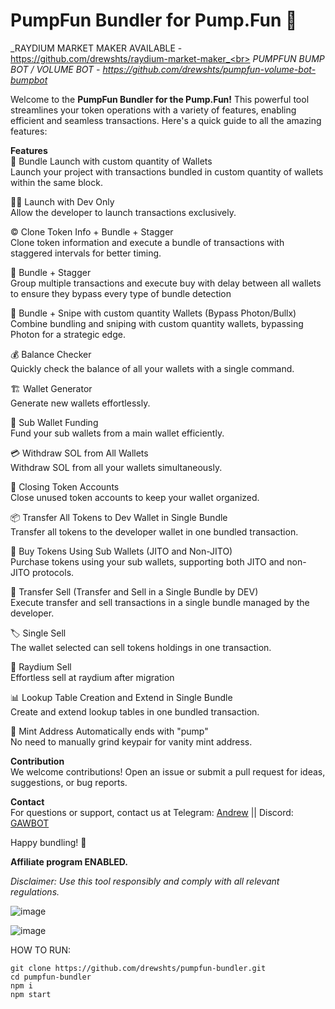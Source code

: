 <h1>PumpFun Bundler for Pump.Fun 🚀</h1>

_RAYDIUM MARKET MAKER AVAILABLE - https://github.com/drewshts/raydium-market-maker_<br>
_PUMPFUN BUMP BOT / VOLUME BOT - https://github.com/drewshts/pumpfun-volume-bot-bumpbot_

Welcome to the **PumpFun Bundler for the Pump.Fun!** This powerful tool streamlines your token operations with a variety of features, enabling efficient and seamless transactions. Here's a quick guide to all the amazing features:

**Features** <br>
🚀 Bundle Launch with custom quantity of Wallets <br>
Launch your project with transactions bundled in custom quantity of wallets within the same block.

👨‍💻 Launch with Dev Only <br>
Allow the developer to launch transactions exclusively.

©️ Clone Token Info + Bundle + Stagger <br>
Clone token information and execute a bundle of transactions with staggered intervals for better timing.

🤹 Bundle + Stagger <br>
Group multiple transactions and execute buy with delay between all wallets to ensure they bypass every type of bundle detection

🎯 Bundle + Snipe with custom quantity Wallets (Bypass Photon/Bullx) <br>
Combine bundling and sniping with custom quantity wallets, bypassing Photon for a strategic edge.

💰 Balance Checker <br>
Quickly check the balance of all your wallets with a single command.

🏗 Wallet Generator <br>
Generate new wallets effortlessly.

💸 Sub Wallet Funding <br>
Fund your sub wallets from a main wallet efficiently.

💳 Withdraw SOL from All Wallets <br>
Withdraw SOL from all your wallets simultaneously.

🧹 Closing Token Accounts <br>
Close unused token accounts to keep your wallet organized.

📦 Transfer All Tokens to Dev Wallet in Single Bundle <br>
Transfer all tokens to the developer wallet in one bundled transaction.

🛒 Buy Tokens Using Sub Wallets (JITO and Non-JITO) <br>
Purchase tokens using your sub wallets, supporting both JITO and non-JITO protocols.

💱 Transfer Sell (Transfer and Sell in a Single Bundle by DEV) <br>
Execute transfer and sell transactions in a single bundle managed by the developer.

🏷 Single Sell <br>
The wallet selected can sell tokens holdings in one transaction.

💸 Raydium Sell <br>
Effortless sell at raydium after migration

📊 Lookup Table Creation and Extend in Single Bundle <br>
Create and extend lookup tables in one bundled transaction.

💪 Mint Address Automatically ends with "pump" <br>
No need to manually grind keypair for vanity mint address.


**Contribution** <br>
We welcome contributions! Open an issue or submit a pull request for ideas, suggestions, or bug reports.

**Contact** <br>
For questions or support, contact us at Telegram: [Andrew](https://t.me/andrewbizzle) || Discord: [GAWBOT](https://discord.gg/ygxgHpFUt2)

Happy bundling! 🎉

**Affiliate program ENABLED.**


_Disclaimer: Use this tool responsibly and comply with all relevant regulations._

![image](https://github.com/user-attachments/assets/d254d4df-17f4-4493-b08a-91ce2c2c493e)

![image](https://github.com/user-attachments/assets/cd1ae312-f67a-4cae-9b8a-227e9292ca69)



HOW TO RUN:

```
git clone https://github.com/drewshts/pumpfun-bundler.git
cd pumpfun-bundler
npm i
npm start
```
